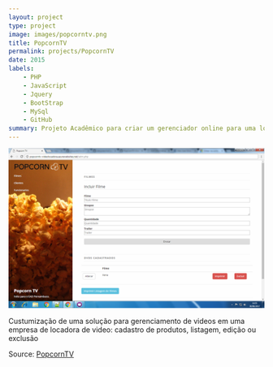 ```yaml
---
layout: project
type: project
image: images/popcorntv.png
title: PopcornTV
permalink: projects/PopcornTV
date: 2015
labels:
	- PHP
	- JavaScript
	- Jquery
	- BootStrap
	- MySql
	- GitHub
summary: Projeto Acadêmico para criar um gerenciador online para uma locadora de video. Usando Php puro.
---
```


<img class="ui medium right floated rounded image" src="../images/popcorntv.png">

Custumização de uma solução para gerenciamento de videos em uma empresa de locadora de video: cadastro de produtos, listagem, edição ou exclusão 
 

 Source: <a href="https://github.com/PopCornTV-VideoLocadora">
			<i class="large github icon"></i> PopcornTV
		 </a>
